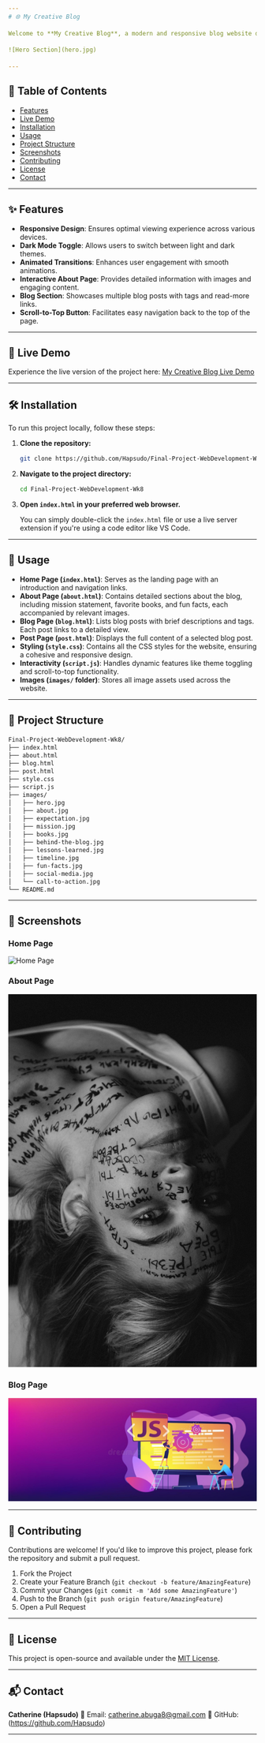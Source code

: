 ```yaml
---
# 🌐 My Creative Blog

Welcome to **My Creative Blog**, a modern and responsive blog website designed to share insights, stories, and ideas. This project demonstrates the use of HTML, CSS, and JavaScript to create a visually appealing and interactive blog.

![Hero Section](hero.jpg)

---
```


## 📌 Table of Contents

* [Features](#features)
* [Live Demo](#live-demo)
* [Installation](#installation)
* [Usage](#usage)
* [Project Structure](#project-structure)
* [Screenshots](#screenshots)
* [Contributing](#contributing)
* [License](#license)
* [Contact](#contact)

---

## ✨ Features

* **Responsive Design**: Ensures optimal viewing experience across various devices.
* **Dark Mode Toggle**: Allows users to switch between light and dark themes.
* **Animated Transitions**: Enhances user engagement with smooth animations.
* **Interactive About Page**: Provides detailed information with images and engaging content.
* **Blog Section**: Showcases multiple blog posts with tags and read-more links.
* **Scroll-to-Top Button**: Facilitates easy navigation back to the top of the page.

---

## 🚀 Live Demo

Experience the live version of the project here: [My Creative Blog Live Demo](https://hapsudo.github.io/Final-Project-WebDevelopment-Wk8/)

---

## 🛠️ Installation

To run this project locally, follow these steps:

1. **Clone the repository:**

   ```bash
   git clone https://github.com/Hapsudo/Final-Project-WebDevelopment-Wk8.git
   ```

2. **Navigate to the project directory:**

   ```bash
   cd Final-Project-WebDevelopment-Wk8
   ```

3. **Open `index.html` in your preferred web browser.**

   You can simply double-click the `index.html` file or use a live server extension if you're using a code editor like VS Code.

---

## 📖 Usage

* **Home Page (`index.html`)**: Serves as the landing page with an introduction and navigation links.
* **About Page (`about.html`)**: Contains detailed sections about the blog, including mission statement, favorite books, and fun facts, each accompanied by relevant images.
* **Blog Page (`blog.html`)**: Lists blog posts with brief descriptions and tags. Each post links to a detailed view.
* **Post Page (`post.html`)**: Displays the full content of a selected blog post.
* **Styling (`style.css`)**: Contains all the CSS styles for the website, ensuring a cohesive and responsive design.
* **Interactivity (`script.js`)**: Handles dynamic features like theme toggling and scroll-to-top functionality.
* **Images (`images/` folder)**: Stores all image assets used across the website.

---

## 📁 Project Structure

```
Final-Project-WebDevelopment-Wk8/
├── index.html
├── about.html
├── blog.html
├── post.html
├── style.css
├── script.js
├── images/
│   ├── hero.jpg
│   ├── about.jpg
│   ├── expectation.jpg
│   ├── mission.jpg
│   ├── books.jpg
│   ├── behind-the-blog.jpg
│   ├── lessons-learned.jpg
│   ├── timeline.jpg
│   ├── fun-facts.jpg
│   ├── social-media.jpg
│   └── call-to-action.jpg
└── README.md
```

---

## 📸 Screenshots

### Home Page

![Home Page](hero.jpg)

### About Page

![About Page](expectation.jpg)

### Blog Page

![Blog Page](javascript.jpg)

---

## 🤝 Contributing

Contributions are welcome! If you'd like to improve this project, please fork the repository and submit a pull request.

1. Fork the Project
2. Create your Feature Branch (`git checkout -b feature/AmazingFeature`)
3. Commit your Changes (`git commit -m 'Add some AmazingFeature'`)
4. Push to the Branch (`git push origin feature/AmazingFeature`)
5. Open a Pull Request

---

## 📄 License

This project is open-source and available under the [MIT License](LICENSE).

---

## 📬 Contact

**Catherine (Hapsudo)**
📧 Email: catherine.abuga8@gmail.com
🔗 GitHub: (https://github.com/Hapsudo)

---
